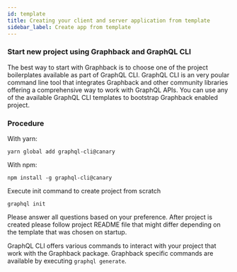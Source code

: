 ```yaml
---
id: template
title: Creating your client and server application from template
sidebar_label: Create app from template
---
```


### Start new project using Graphback and GraphQL CLI

The best way to start with Graphback is to choose one of the project boilerplates 
available as part of GraphQL CLI. 
GraphQL CLI is an very poular command line tool that integrates Graphback and 
other community libraries offering a comprehensive way to work with GraphQL APIs.
You can use any of the available GraphQL CLI templates to bootstrap Graphback enabled project. 

### Procedure

With yarn:
```
yarn global add graphql-cli@canary
```

With npm:
```
npm install -g graphql-cli@canary
```

Execute init command to create project from scratch

```
graphql init
```

Please answer all questions based on your preference.
After project is created please follow project README file that might differ depending on
the template that was chosen on startup.

GraphQL CLI offers various commands to interact with your project that work with the Graphback package.
Graphback specific commands are available by executing `graphql generate`.
 
